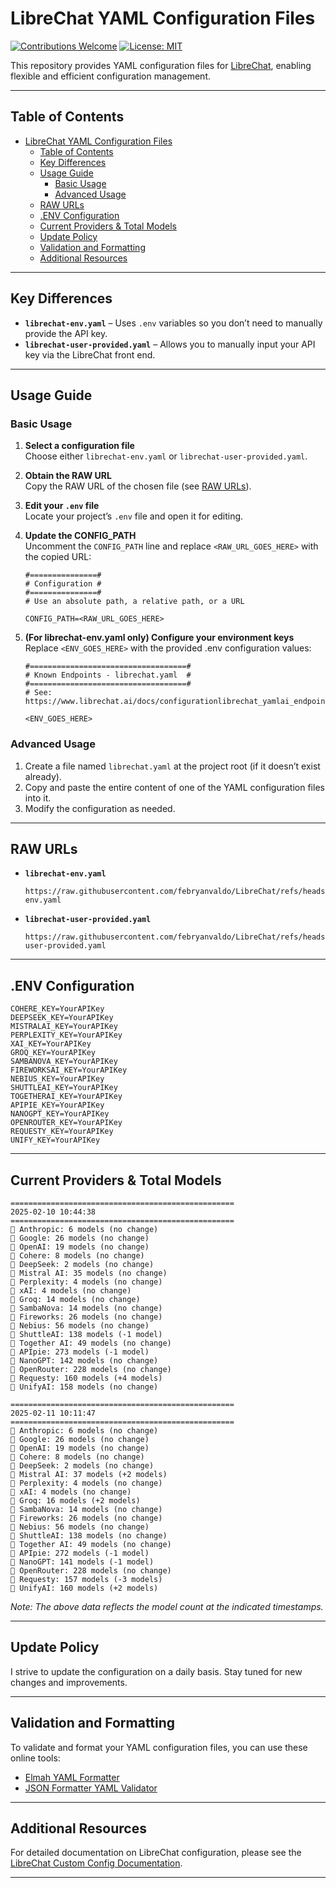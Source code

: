 # LibreChat YAML Configuration Files

[![Contributions Welcome](https://img.shields.io/badge/contributions-welcome-brightgreen.svg)](CONTRIBUTING.md) [![License: MIT](https://img.shields.io/badge/License-MIT-yellow.svg)](LICENSE)

This repository provides YAML configuration files for [LibreChat](https://www.librechat.ai/), enabling flexible and efficient configuration management.

---

## Table of Contents

- [LibreChat YAML Configuration Files](#librechat-yaml-configuration-files)
  - [Table of Contents](#table-of-contents)
  - [Key Differences](#key-differences)
  - [Usage Guide](#usage-guide)
    - [Basic Usage](#basic-usage)
    - [Advanced Usage](#advanced-usage)
  - [RAW URLs](#raw-urls)
  - [.ENV Configuration](#env-configuration)
  - [Current Providers \& Total Models](#current-providers--total-models)
  - [Update Policy](#update-policy)
  - [Validation and Formatting](#validation-and-formatting)
  - [Additional Resources](#additional-resources)

---

## Key Differences

- **`librechat-env.yaml`** – Uses `.env` variables so you don’t need to manually provide the API key.
- **`librechat-user-provided.yaml`** – Allows you to manually input your API key via the LibreChat front end.

---

## Usage Guide

### Basic Usage

1. **Select a configuration file**  
   Choose either `librechat-env.yaml` or `librechat-user-provided.yaml`.

2. **Obtain the RAW URL**  
   Copy the RAW URL of the chosen file (see [RAW URLs](#raw-urls)).

3. **Edit your `.env` file**  
   Locate your project’s `.env` file and open it for editing.

4. **Update the CONFIG_PATH**  
   Uncomment the `CONFIG_PATH` line and replace `<RAW_URL_GOES_HERE>` with the copied URL:

   ```plaintext
   #===============#
   # Configuration #
   #===============#
   # Use an absolute path, a relative path, or a URL

   CONFIG_PATH=<RAW_URL_GOES_HERE>
   ```

5. **(For librechat-env.yaml only) Configure your environment keys**  
   Replace `<ENV_GOES_HERE>` with the provided .env configuration values:

   ```plaintext
   #===================================#
   # Known Endpoints - librechat.yaml  #
   #===================================#
   # See: https://www.librechat.ai/docs/configurationlibrechat_yamlai_endpoints

   <ENV_GOES_HERE>
   ```

### Advanced Usage

1. Create a file named `librechat.yaml` at the project root (if it doesn’t exist already).
2. Copy and paste the entire content of one of the YAML configuration files into it.
3. Modify the configuration as needed.

---

## RAW URLs

- **`librechat-env.yaml`**  
  ```plaintext
  https://raw.githubusercontent.com/febryanvaldo/LibreChat/refs/heads/main/librechat-env.yaml
  ```

- **`librechat-user-provided.yaml`**  
  ```plaintext
  https://raw.githubusercontent.com/febryanvaldo/LibreChat/refs/heads/main/librechat-user-provided.yaml
  ```

---

## .ENV Configuration

```plaintext
COHERE_KEY=YourAPIKey
DEEPSEEK_KEY=YourAPIKey
MISTRALAI_KEY=YourAPIKey
PERPLEXITY_KEY=YourAPIKey
XAI_KEY=YourAPIKey
GROQ_KEY=YourAPIKey
SAMBANOVA_KEY=YourAPIKey
FIREWORKSAI_KEY=YourAPIKey
NEBIUS_KEY=YourAPIKey
SHUTTLEAI_KEY=YourAPIKey
TOGETHERAI_KEY=YourAPIKey
APIPIE_KEY=YourAPIKey
NANOGPT_KEY=YourAPIKey
OPENROUTER_KEY=YourAPIKey
REQUESTY_KEY=YourAPIKey
UNIFY_KEY=YourAPIKey
```

---

## Current Providers & Total Models

```plaintext
==================================================
2025-02-10 10:44:38
==================================================
📝 Anthropic: 6 models (no change)
📝 Google: 26 models (no change)
📝 OpenAI: 19 models (no change)
📝 Cohere: 8 models (no change)
📝 DeepSeek: 2 models (no change)
📝 Mistral AI: 35 models (no change)
📝 Perplexity: 4 models (no change)
📝 xAI: 4 models (no change)
📝 Groq: 14 models (no change)
📝 SambaNova: 14 models (no change)
📝 Fireworks: 26 models (no change)
📝 Nebius: 56 models (no change)
📝 ShuttleAI: 138 models (-1 model)
📝 Together AI: 49 models (no change)
📝 APIpie: 273 models (-1 model)
📝 NanoGPT: 142 models (no change)
📝 OpenRouter: 228 models (no change)
📝 Requesty: 160 models (+4 models)
📝 UnifyAI: 158 models (no change)

==================================================
2025-02-11 10:11:47
==================================================
📝 Anthropic: 6 models (no change)
📝 Google: 26 models (no change)
📝 OpenAI: 19 models (no change)
📝 Cohere: 8 models (no change)
📝 DeepSeek: 2 models (no change)
📝 Mistral AI: 37 models (+2 models)
📝 Perplexity: 4 models (no change)
📝 xAI: 4 models (no change)
📝 Groq: 16 models (+2 models)
📝 SambaNova: 14 models (no change)
📝 Fireworks: 26 models (no change)
📝 Nebius: 56 models (no change)
📝 ShuttleAI: 138 models (no change)
📝 Together AI: 49 models (no change)
📝 APIpie: 272 models (-1 model)
📝 NanoGPT: 141 models (-1 model)
📝 OpenRouter: 228 models (no change)
📝 Requesty: 157 models (-3 models)
📝 UnifyAI: 160 models (+2 models)
```

*Note: The above data reflects the model count at the indicated timestamps.*

---

## Update Policy

I strive to update the configuration on a daily basis. Stay tuned for new changes and improvements.

---

## Validation and Formatting

To validate and format your YAML configuration files, you can use these online tools:

- [Elmah YAML Formatter](https://elmah.io/tools/yaml-formatter/)
- [JSON Formatter YAML Validator](https://jsonformatter.org/yaml-validator)

---

## Additional Resources

For detailed documentation on LibreChat configuration, please see the [LibreChat Custom Config Documentation](https://www.librechat.ai/docs/configuration).

---